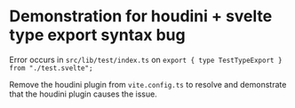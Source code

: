 # Demonstration for houdini + svelte type export syntax bug

Error occurs in `src/lib/test/index.ts` on `export { type TestTypeExport } from "./test.svelte";`

Remove the houdini plugin from `vite.config.ts` to resolve and demonstrate that the houdini plugin causes the issue.